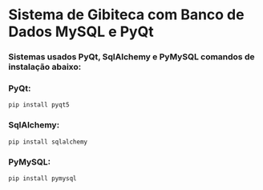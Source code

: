 # Sistema de Gibiteca com Banco de Dados MySQL e PyQt

### Sistemas usados PyQt, SqlAlchemy e PyMySQL comandos de instalação abaixo:

### PyQt:
```
pip install pyqt5
```
### SqlAlchemy:
```
pip install sqlalchemy
```
### PyMySQL:
```
pip install pymysql
```
